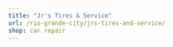 ```yaml
---
title: "Jr's Tires & Service"
url: /rio-grande-city/jrs-tires-and-service/
shop: car repair
---
```

